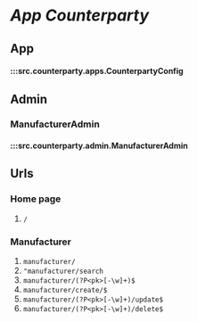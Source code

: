 # ***App Counterparty***

## App
#### :::src.counterparty.apps.CounterpartyConfig

## Admin

### ManufacturerAdmin
#### :::src.counterparty.admin.ManufacturerAdmin

## Urls

### Home page

1. ```/```

### Manufacturer

1. ```manufacturer/```
2. ```"manufacturer/search```
3. ```manufacturer/(?P<pk>[-\w]+)$```
4. ```manufacturer/create/$```
5. ```manufacturer/(?P<pk>[-\w]+)/update$```
6. ```manufacturer/(?P<pk>[-\w]+)/delete$```
